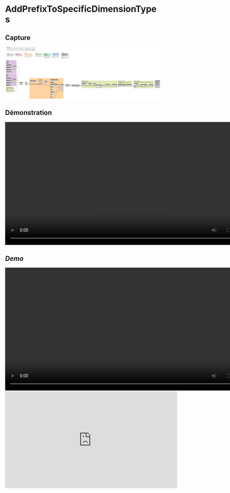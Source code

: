 # AddPrefixToSpecificDimensionTypes


## Capture
<img src="BIM1_AddPrefixToSpecificDimensionTypes.png" alt="BIM One Inc." /> 

## Démonstration
<video width="800" controls>
  <source src="BIM1_AddPrefixToSpecificDimensionTypes_FR.mp4" type="video/mp4">
</video>

</br>

## *Demo*
<video width="800" controls>
  <source src="BIM1_AddPrefixToSpecificDimensionTypes_ENG.mp4" type="video/mp4">
</video>



<iframe id="video" width="560" height="315" src="https://github.com/bimone/scripts-dynamo/blob/main/BIM1_AnalyticalON-OFF/BIM1_AnalyticalON-OFF_ENG.mp4" frameborder="0" allow="autoplay; encrypted-media" allowfullscreen=""></iframe>